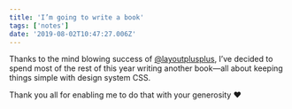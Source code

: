 ```yaml
---
title: 'I’m going to write a book'
tags: ['notes'] 
date: '2019-08-02T10:47:27.006Z'
---
```

Thanks to the mind blowing success of [@layoutplusplus](//twitter.com/layoutplusplus), I’ve decided to spend most of the rest of this year writing another book—all about keeping things simple with design system CSS.

Thank you all for enabling me to do that with your generosity ♥️ 